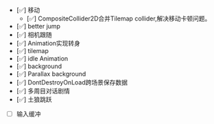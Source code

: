 - [✅] 移动
  - [✅] CompositeCollider2D合并Tilemap collider,解决移动卡顿问题。
- [✅] better jump
- [✅] 相机跟随
- [✅] Animation实现转身
- [✅] tilemap
- [✅] idle Animation
- [✅] background
- [✅] Parallax background
- [✅] DontDestroyOnLoad跨场景保存数据
- [✅] 多周目对话剧情
- [✅] 土狼跳跃  
- [ ] 输入缓冲
